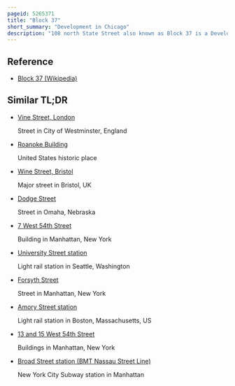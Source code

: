 ```yaml
---
pageid: 5265371
title: "Block 37"
short_summary: "Development in Chicago"
description: "108 north State Street also known as Block 37 is a Development in the Community of the Loop in downtown Chicago Illinois. It is located on the Square Block bounded Clockwise from the North by West Randolph Street, North State Street, West Washington Street and North Dearborn Street that is known as 'Block 37', which was its designated Number as one of the original 58 Blocks of the City. Above-ground Redevelopment is complete but Work stopped on an underground Chicago L Station when the Station was only partially completed."
---
```


## Reference

- [Block 37 (Wikipedia)](https://en.wikipedia.org/?curid=5265371)

## Similar TL;DR

- [Vine Street, London](/tldr/en/vine-street-london)

  Street in City of Westminster, England

- [Roanoke Building](/tldr/en/roanoke-building)

  United States historic place

- [Wine Street, Bristol](/tldr/en/wine-street-bristol)

  Major street in Bristol, UK

- [Dodge Street](/tldr/en/dodge-street)

  Street in Omaha, Nebraska

- [7 West 54th Street](/tldr/en/7-west-54th-street)

  Building in Manhattan, New York

- [University Street station](/tldr/en/university-street-station)

  Light rail station in Seattle, Washington

- [Forsyth Street](/tldr/en/forsyth-street)

  Street in Manhattan, New York

- [Amory Street station](/tldr/en/amory-street-station)

  Light rail station in Boston, Massachusetts, US

- [13 and 15 West 54th Street](/tldr/en/13-and-15-west-54th-street)

  Buildings in Manhattan, New York

- [Broad Street station (BMT Nassau Street Line)](/tldr/en/broad-street-station-bmt-nassau-street-line)

  New York City Subway station in Manhattan
